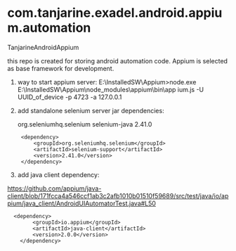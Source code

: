 com.tanjarine.exadel.android.appium.automation
======================

TanjarineAndroidAppium

this repo is created for storing android automation code. Appium is selected as base framework for development.


1) way to start appium server: 
E:\InstalledSW\Appium>node.exe E:\InstalledSW\Appium\node_modules\appium\bin\app
ium.js -U UUID_of_device -p 4723 -a 127.0.0.1

2) add standalone selenium server jar dependencies:
  	
	 <dependency>
            <groupId>org.seleniumhq.selenium</groupId>
            <artifactId>selenium-java</artifactId>
            <version>2.41.0</version>
        </dependency>

        <dependency>
            <groupId>org.seleniumhq.selenium</groupId>
            <artifactId>selenium-support</artifactId>
            <version>2.41.0</version>
        </dependency>
        
        
        




3) add java client dependency:

 https://github.com/appium/java-client/blob/171fcca4a546ccf1ab3c2afb1010b01510f59689/src/test/java/io/appium/java_client/AndroidUIAutomatorTest.java#L50

      <dependency>
            <groupId>io.appium</groupId>
            <artifactId>java-client</artifactId>
            <version>2.0.0</version>
        </dependency>
      

